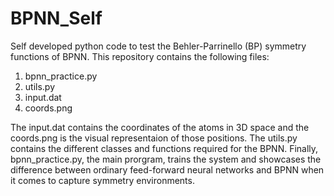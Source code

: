 # BPNN_Self
Self developed python code to test the Behler-Parrinello (BP) symmetry functions of BPNN. This repository contains the following files:

1) bpnn_practice.py
2) utils.py
3) input.dat
4) coords.png

The input.dat contains the coordinates of the atoms in 3D space and the coords.png is the visual representaion of those positions. The utils.py contains the different classes and functions required for the BPNN. Finally, bpnn_practice.py, the main prorgram, trains the system and showcases the difference between ordinary feed-forward neural networks and BPNN when it comes to capture symmetry environments. 
